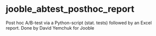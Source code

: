 # jooble_abtest_posthoc_report
Post hoc A/B-test via a Python-script (stat. tests) followed by an Excel report. Done by David Yemchuk for Jooble
